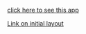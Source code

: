 <a href='https://test-layout-r7pmv5m15-7on999.vercel.app/' target="_blank" rel="noopener noreferrer nofollow"> click here to see this app </a>

<a href='https://www.figma.com/file/ja6QtJ9gv2JuxSDIAClL1O/Welbex?node-id=0-9&t=iXrLDwviJ3OzDubw-0' target='_blank' rel="noopener noreferrer nofollow"> Link on initial layout </a>